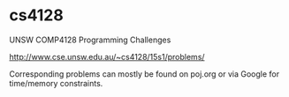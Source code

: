 # cs4128
UNSW COMP4128 Programming Challenges

http://www.cse.unsw.edu.au/~cs4128/15s1/problems/

Corresponding problems can mostly be found on poj.org or via Google for time/memory constraints.
